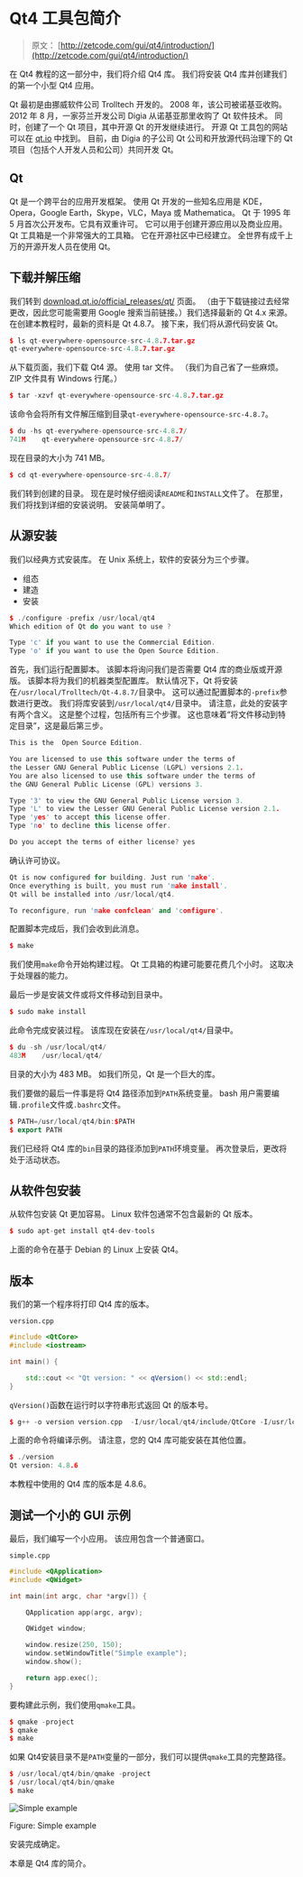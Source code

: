 # Qt4 工具包简介

> 原文： [http://zetcode.com/gui/qt4/introduction/](http://zetcode.com/gui/qt4/introduction/)

在 Qt4 教程的这一部分中，我们将介绍 Qt4 库。 我们将安装 Qt4 库并创建我们的第一个小型 Qt4 应用。

Qt 最初是由挪威软件公司 Trolltech 开发的。 2008 年，该公司被诺基亚收购。 2012 年 8 月，一家芬兰开发公司 Digia 从诺基亚那里收购了 Qt 软件技术。 同时，创建了一个 Qt 项目，其中开源 Qt 的开发继续进行。 开源 Qt 工具包的网站可以在 [qt.io](http://www.qt.io) 中找到。 目前，由 Digia 的子公司 Qt 公司和开放源代码治理下的 Qt 项目（包括个人开发人员和公司）共同开发 Qt。

## Qt

Qt 是一个跨平台的应用开发框架。 使用 Qt 开发的一些知名应用是 KDE，Opera，Google Earth，Skype，VLC，Maya 或 Mathematica。 Qt 于 1995 年 5 月首次公开发布。它具有双重许可。 它可以用于创建开源应用以及商业应用。 Qt 工具箱是一个非常强大的工具箱。 它在开源社区中已经建立。 全世界有成千上万的开源开发人员在使用 Qt。

## 下载并解压缩

我们转到 [download.qt.io/official_releases/qt/](http://download.qt.io/official_releases/qt/) 页面。 （由于下载链接过去经常更改，因此您可能需要用 Google 搜索当前链接。）我们选择最新的 Qt 4.x 来源。 在创建本教程时，最新的资料是 Qt 4.8.7。 接下来，我们将从源代码安装 Qt。

```cpp
$ ls qt-everywhere-opensource-src-4.8.7.tar.gz 
qt-everywhere-opensource-src-4.8.7.tar.gz

```

从下载页面，我们下载 Qt4 源。 使用 tar 文件。 （我们为自己省了一些麻烦。ZIP 文件具有 Windows 行尾。）

```cpp
$ tar -xzvf qt-everywhere-opensource-src-4.8.7.tar.gz

```

该命令会将所有文件解压缩到目录`qt-everywhere-opensource-src-4.8.7`。

```cpp
$ du -hs qt-everywhere-opensource-src-4.8.7/
741M    qt-everywhere-opensource-src-4.8.7/

```

现在目录的大小为 741 MB。

```cpp
$ cd qt-everywhere-opensource-src-4.8.7/

```

我们转到创建的目录。 现在是时候仔细阅读`README`和`INSTALL`文件了。 在那里，我们将找到详细的安装说明。 安装简单明了。

## 从源安装

我们以经典方式安装库。 在 Unix 系统上，软件的安装分为三个步骤。

*   组态
*   建造
*   安装

```cpp
$ ./configure -prefix /usr/local/qt4
Which edition of Qt do you want to use ?

Type 'c' if you want to use the Commercial Edition.
Type 'o' if you want to use the Open Source Edition.

```

首先，我们运行配置脚本。 该脚本将询问我们是否需要 Qt4 库的商业版或开源版。 该脚本将为我们的机器类型配置库。 默认情况下，Qt 将安装在`/usr/local/Trolltech/Qt-4.8.7/`目录中。 这可以通过配置脚本的`-prefix`参数进行更改。 我们将库安装到`/usr/local/qt4/`目录中。 请注意，此处的安装字有两个含义。 这是整个过程，包括所有三个步骤。 这也意味着“将文件移动到特定目录”，这是最后第三步。

```cpp
This is the  Open Source Edition.

You are licensed to use this software under the terms of
the Lesser GNU General Public License (LGPL) versions 2.1.
You are also licensed to use this software under the terms of
the GNU General Public License (GPL) versions 3.

Type '3' to view the GNU General Public License version 3.
Type 'L' to view the Lesser GNU General Public License version 2.1.
Type 'yes' to accept this license offer.
Type 'no' to decline this license offer.

Do you accept the terms of either license? yes

```

确认许可协议。

```cpp
Qt is now configured for building. Just run 'make'.
Once everything is built, you must run 'make install'.
Qt will be installed into /usr/local/qt4.

To reconfigure, run 'make confclean' and 'configure'.

```

配置脚本完成后，我们会收到此消息。

```cpp
$ make

```

我们使用`make`命令开始构建过程。 Qt 工具箱的构建可能要花费几个小时。 这取决于处理器的能力。

最后一步是安装文件或将文件移动到目录中。

```cpp
$ sudo make install

```

此命令完成安装过程。 该库现在安装在`/usr/local/qt4/`目录中。

```cpp
$ du -sh /usr/local/qt4/
483M    /usr/local/qt4/

```

目录的大小为 483 MB。 如我们所见，Qt 是一个巨大的库。

我们要做的最后一件事是将 Qt4 路径添加到`PATH`系统变量。 bash 用户需要编辑`.profile`文件或`.bashrc`文件。

```cpp
$ PATH=/usr/local/qt4/bin:$PATH
$ export PATH

```

我们已经将 Qt4 库的`bin`目录的路径添加到`PATH`环境变量。 再次登录后，更改将处于活动状态。

## 从软件包安装

从软件包安装 Qt 更加容易。 Linux 软件包通常不包含最新的 Qt 版本。

```cpp
$ sudo apt-get install qt4-dev-tools

```

上面的命令在基于 Debian 的 Linux 上安装 Qt4。

## 版本

我们的第一个程序将打印 Qt4 库的版本。

`version.cpp`

```cpp
#include <QtCore>
#include <iostream>

int main() {

    std::cout << "Qt version: " << qVersion() << std::endl;
}

```

`qVersion()`函数在运行时以字符串形式返回 Qt 的版本号。

```cpp
$ g++ -o version version.cpp  -I/usr/local/qt4/include/QtCore -I/usr/local/qt4/include -L/usr/local/qt4/lib -lQtCore

```

上面的命令将编译示例。 请注意，您的 Qt4 库可能安装在其他位置。

```cpp
$ ./version 
Qt version: 4.8.6

```

本教程中使用的 Qt4 库的版本是 4.8.6。

## 测试一个小的 GUI 示例

最后，我们编写一个小应用。 该应用包含一个普通窗口。

`simple.cpp`

```cpp
#include <QApplication>
#include <QWidget>

int main(int argc, char *argv[]) {

    QApplication app(argc, argv);

    QWidget window;

    window.resize(250, 150);
    window.setWindowTitle("Simple example");
    window.show();

    return app.exec();
}

```

要构建此示例，我们使用`qmake`工具。

```cpp
$ qmake -project
$ qmake
$ make

```

如果 Qt4​​ 安装目录不是`PATH`变量的一部分，我们可以提供`qmake`工具的完整路径。

```cpp
$ /usr/local/qt4/bin/qmake -project
$ /usr/local/qt4/bin/qmake
$ make

```

![Simple example](img/2abd750a9ab64e9a5606e1565c665822.jpg)

Figure: Simple example

安装完成确定。

本章是 Qt4 库的简介。